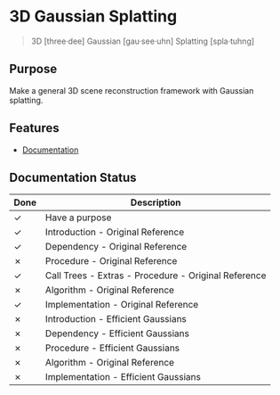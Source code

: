 # 3D Gaussian Splatting

> 3D [three·dee]
> Gaussian [gau·see·uhn]
> Splatting [spla·tuhng]

## Purpose

Make a general 3D scene reconstruction framework with Gaussian splatting.

## Features

- [Documentation](./docs/README.md)

## Documentation Status

| Done    | Description                                          |
| ------- | ---------------------------------------------------- |
| &check; | Have a purpose                                       |
| &check; | Introduction - Original Reference                    |
| &check; | Dependency - Original Reference                      |
| &cross; | Procedure - Original Reference                       |
| &check; | Call Trees - Extras - Procedure - Original Reference |
| &cross; | Algorithm - Original Reference                       |
| &check; | Implementation - Original Reference                  |
| &cross; | Introduction - Efficient Gaussians                   |
| &cross; | Dependency - Efficient Gaussians                     |
| &cross; | Procedure - Efficient Gaussians                      |
| &cross; | Algorithm - Original Reference                       |
| &cross; | Implementation - Efficient Gaussians                 |
